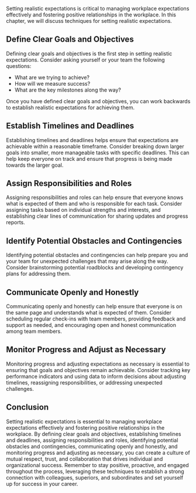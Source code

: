 
Setting realistic expectations is critical to managing workplace expectations effectively and fostering positive relationships in the workplace. In this chapter, we will discuss techniques for setting realistic expectations.

Define Clear Goals and Objectives
---------------------------------

Defining clear goals and objectives is the first step in setting realistic expectations. Consider asking yourself or your team the following questions:

* What are we trying to achieve?
* How will we measure success?
* What are the key milestones along the way?

Once you have defined clear goals and objectives, you can work backwards to establish realistic expectations for achieving them.

Establish Timelines and Deadlines
---------------------------------

Establishing timelines and deadlines helps ensure that expectations are achievable within a reasonable timeframe. Consider breaking down larger goals into smaller, more manageable tasks with specific deadlines. This can help keep everyone on track and ensure that progress is being made towards the larger goal.

Assign Responsibilities and Roles
---------------------------------

Assigning responsibilities and roles can help ensure that everyone knows what is expected of them and who is responsible for each task. Consider assigning tasks based on individual strengths and interests, and establishing clear lines of communication for sharing updates and progress reports.

Identify Potential Obstacles and Contingencies
----------------------------------------------

Identifying potential obstacles and contingencies can help prepare you and your team for unexpected challenges that may arise along the way. Consider brainstorming potential roadblocks and developing contingency plans for addressing them.

Communicate Openly and Honestly
-------------------------------

Communicating openly and honestly can help ensure that everyone is on the same page and understands what is expected of them. Consider scheduling regular check-ins with team members, providing feedback and support as needed, and encouraging open and honest communication among team members.

Monitor Progress and Adjust as Necessary
----------------------------------------

Monitoring progress and adjusting expectations as necessary is essential to ensuring that goals and objectives remain achievable. Consider tracking key performance indicators and using data to inform decisions about adjusting timelines, reassigning responsibilities, or addressing unexpected challenges.

Conclusion
----------

Setting realistic expectations is essential to managing workplace expectations effectively and fostering positive relationships in the workplace. By defining clear goals and objectives, establishing timelines and deadlines, assigning responsibilities and roles, identifying potential obstacles and contingencies, communicating openly and honestly, and monitoring progress and adjusting as necessary, you can create a culture of mutual respect, trust, and collaboration that drives individual and organizational success. Remember to stay positive, proactive, and engaged throughout the process, leveraging these techniques to establish a strong connection with colleagues, superiors, and subordinates and set yourself up for success in your career.
